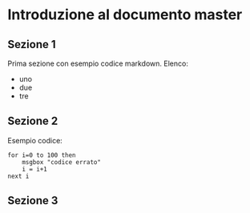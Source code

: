 # Introduzione al documento master

## Sezione 1

Prima sezione con esempio codice markdown. 
Elenco:

- uno
- due
- tre

## Sezione 2

Esempio codice:

```
for i=0 to 100 then
    msgbox "codice errato"
    i = i+1
next i
```

## Sezione 3
